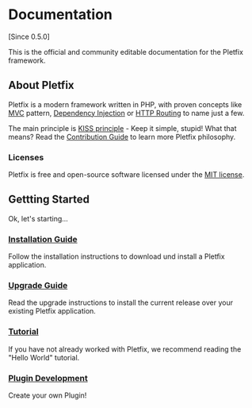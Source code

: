 # Documentation

[Since 0.5.0]

This is the official and community editable documentation for the Pletfix framework. 

## About Pletfix

Pletfix is a modern framework written in PHP, with proven concepts like 
[MVC](https://en.wikipedia.org/wiki/Model%E2%80%93view%E2%80%93controller) pattern, [Dependency Injection](di) or
[HTTP Routing](routing) to name just a few. 

The main principle is [KISS principle](https://en.wikipedia.org/wiki/KISS_principle) - Keep it simple, stupid!
What that means? Read the [Contribution Guide](contributions) to learn more Pletfix philosophy.

### Licenses

Pletfix is free and open-source software licensed under the [MIT license](http://opensource.org/licenses/MIT).

## Gettting Started

Ok, let's starting...


<a href="installation"><h3><i class="fa fa-cloud-download fa-2x" aria-hidden="true"></i> Installation Guide</h3></a>

Follow the installation instructions to download und install a Pletfix application.


<a href="upgrade"><h3><i class="fa fa-retweet fa-2x" aria-hidden="true"></i> Upgrade Guide</h3></a>

Read the upgrade instructions to install the current release over your existing Pletfix application.


<a href="hello"><h3><i class="fa fa-graduation-cap fa-2x" aria-hidden="true"></i> Tutorial</h3></a>

If you have not already worked with Pletfix, we recommend reading the "Hello World" tutorial.


<a href="plugins"><h3><i class="fa fa-plug fa-2x" aria-hidden="true"></i> Plugin Development</h3></a>

Create your own Plugin!



<!--
> <i class="fa fa-github fa-2x" aria-hidden="true"></i>
> Notice the pencil icon at the right side of the screen. 
> It will direct you to the GitHub online editor of the active page.
> Feel free to contribute any additions and corrections to the documentation.
-->

<!--
Modern Framework
AJAX / AJAJ, Dependency Injection, SEO, DRY, KISS , MVC, Web 2.0, cool URL – a sophisticated support for all advanced technologies and concepts.

Easy Learning Curve
You will learn to create web applications in a very short time.
-->
